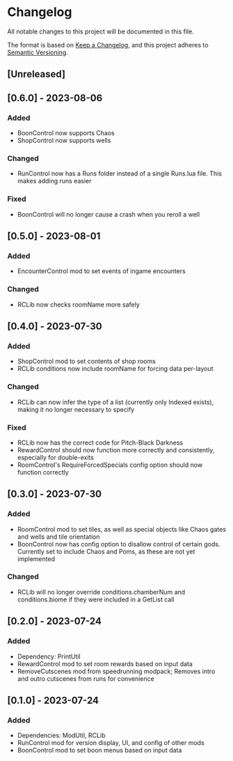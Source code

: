 # Changelog

All notable changes to this project will be documented in this file.

The format is based on [Keep a Changelog](https://keepachangelog.com/en/1.0.0/),
and this project adheres to [Semantic Versioning](https://semver.org/spec/v2.0.0.html).

## [Unreleased]

## [0.6.0] - 2023-08-06

### Added

- BoonControl now supports Chaos
- ShopControl now supports wells

### Changed

- RunControl now has a Runs folder instead of a single Runs.lua file. This makes adding runs easier

### Fixed

- BoonControl will no longer cause a crash when you reroll a well

## [0.5.0] - 2023-08-01

### Added

- EncounterControl mod to set events of ingame encounters

### Changed

- RCLib now checks roomName more safely

## [0.4.0] - 2023-07-30

### Added

- ShopControl mod to set contents of shop rooms
- RCLib conditions now include roomName for forcing data per-layout

### Changed

- RCLib can now infer the type of a list (currently only Indexed exists), making it no longer necessary to specify

### Fixed

- RCLib now has the correct code for Pitch-Black Darkness
- RewardControl should now function more correctly and consistently, especially for double-exits
- RoomControl's RequireForcedSpecials config option should now function correctly

## [0.3.0] - 2023-07-30

### Added

- RoomControl mod to set tiles, as well as special objects like Chaos gates and wells and tile orientation
- BoonControl now has config option to disallow control of certain gods. Currently set to include Chaos and Poms, as these are not yet implemented

### Changed

- RCLib will no longer override conditions.chamberNum and conditions.biome if they were included in a GetList call

## [0.2.0] - 2023-07-24

### Added

- Dependency: PrintUtil
- RewardControl mod to set room rewards based on input data
- RemoveCutscenes mod from speedrunning modpack; Removes intro and outro cutscenes from runs for convenience

## [0.1.0] - 2023-07-24

### Added

- Dependencies: ModUtil, RCLib
- RunControl mod for version display, UI, and config of other mods
- BoonControl mod to set boon menus based on input data